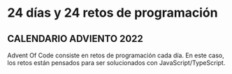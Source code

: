 # 24 días y 24 retos de programación
## CALENDARIO ADVIENTO 2022

Advent Of Code consiste en retos de programación cada día. En este caso, los retos están pensados para ser solucionados con JavaScript/TypeScript.





